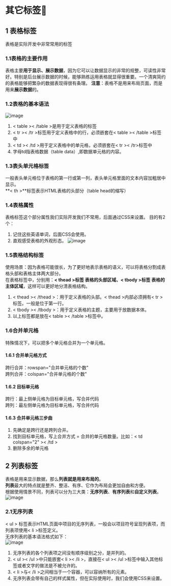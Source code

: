 # 其它标签&#x1F34E;
## 1 表格标签
表格是实际开发中非常常用的标签
### 1.1表格的主要作用
表格主要**用于显示、展示数据**，因为它可以让数据显示的非常的规整，可读性非常好。特别是后台展示数据的时候，能够熟练运用表格就显得很重要。一个清爽简约的表格能够把繁杂的数据表现得很有条理。
**注意**：表格不是用来布局页面，而是用来**展示数据**的。

### 1.2表格的基本语法
![image](https://github.com/Happy-jianghui/Frontend-Learning/assets/98568967/7c6b1caa-29cf-4ef0-a6fe-039084de963b)
  1. < table >< /table >是用于定义表格的标签
  2. < tr >< /tr >标签用于定义表格中的行，必须嵌套在< table >< /table >标签中
  3. < td >< /td >用于定义表格中的单元格，必须嵌套在< tr >< /tr>标签中
  4. 字母td指表格数据（table data）,即数据单元格的内容。

### 1.3表头单元格标签
一般表头单元格位于表格的第一行或第一列，表头单元格里面的文本内容加粗居中显示。  
**< th >**标签表示HTML表格的头部分（table head的缩写）

### 1.4表格属性
表格标签这个部分属性我们实际开发我们不常用，后面通过CSS来设置。
目的有2个：
1. 记住这些英语单词，后面CSS会使用。
2. 直观感受表格的外观形态。
![image](https://github.com/Happy-jianghui/Frontend-Learning/assets/98568967/4a6ceee4-1e55-414b-8885-6551641d7dbe)

### 1.5表格结构标签
使用场景：因为表格可能很长，为了更好地表示表格的语义，可以将表格分割成表格头部和表格主体两大部分。  
在表格标签中，分别用：**< thead >标签 表格的头部区域、< tbody >标签 表格的主体区域**，这样可以更好地分清表格结构。  
 1. < thead >< /thead >：用于定义表格的头部。< thead >内部必须拥有< tr >标签。一般是位于第一行。
 2. < tbody >< /tbody >：用于定义表格的主题，主要用于放数据本体。
 3. 以上标签都是放在< table >< /table >标签中。

### 1.6合并单元格
特殊情况下，可以把多个单元格合并为一个单元格。
#### 1.6.1 合并单元格方式
跨行合并：rowspan="合并单元格的个数"  
跨列合并：colspan="合并单元格的个数"
#### 1.6.2 目标单元格
跨行：最上侧单元格为目标单元格，写合并代码  
跨列：最左侧单元格为目标单元格，写合并代码
#### 1.6.3 合并单元格三步曲
1. 先确定是跨行还是跨列合并。
2. 找到目标单元格，写上合并方式 = 合并的单元格数量。比如：< td colspan="2" >< /td >
3. 删除多余的单元格

## 2 列表标签
表格是用来显示数据，那么**列表就是用来布局的**。  
**列表**最大的特点就是整齐、整洁、有序、它作为布局会更加自由和方便。  
根据使用情景不同，列表可以分为三大类：**无序列表**、**有序列表**和**自定义列表**。  
![image](https://github.com/Happy-jianghui/Frontend-Learning/assets/98568967/e6e62153-c24e-42b8-8112-72c8d2e58ba1)
### 2.1无序列表
< ul > 标签表示HTML页面中项目的无序列表，一般会以项目符号呈现列表项，而列表项使用< li >标签定义。  
无序列表的基本语法格式如下：  
![image](https://github.com/Happy-jianghui/Frontend-Learning/assets/98568967/c64e30cf-fc91-47ea-b288-ef731b75b4f3)  

1. 无序列表的各个列表项之间没有顺序级别之分，是并列的。
2. < ul >< /ul >中只能嵌套< li >< /li >，直接在< ul >< /ul >标签中输入其他标签或者文字的做法是不被允许的。
3. < li >与< /li >之间相当于一个容器，可以容纳所有的元素。
4. 无序列表会带有自己的样式属性，但在实际使用时，我们会使用CSS来设置。

